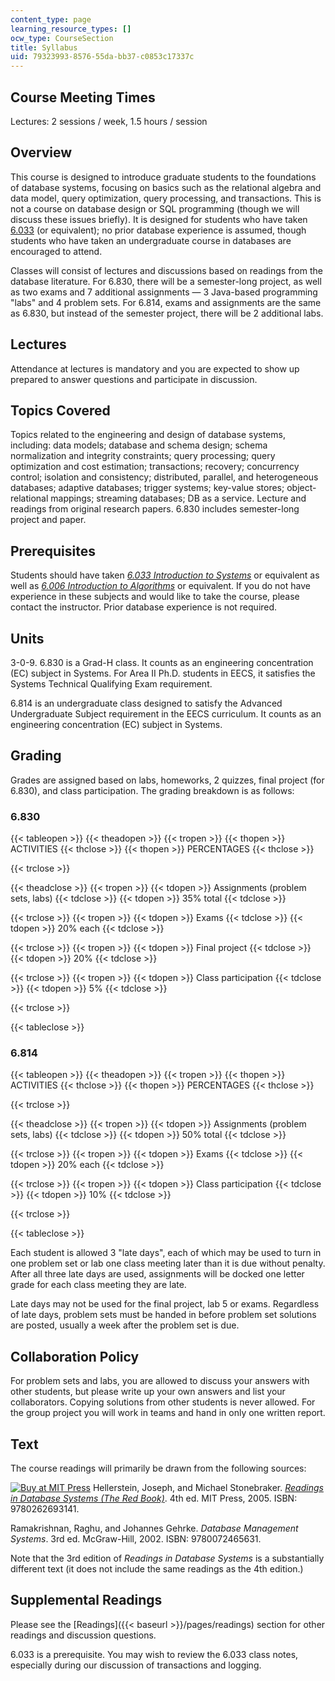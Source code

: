 ```yaml
---
content_type: page
learning_resource_types: []
ocw_type: CourseSection
title: Syllabus
uid: 79323993-8576-55da-bb37-c0853c17337c
---
```


Course Meeting Times
--------------------

Lectures: 2 sessions / week, 1.5 hours / session

Overview
--------

This course is designed to introduce graduate students to the foundations of database systems, focusing on basics such as the relational algebra and data model, query optimization, query processing, and transactions. This is not a course on database design or SQL programming (though we will discuss these issues briefly). It is designed for students who have taken [6.033](/courses/6-033-computer-system-engineering-spring-2018/) (or equivalent); no prior database experience is assumed, though students who have taken an undergraduate course in databases are encouraged to attend.

Classes will consist of lectures and discussions based on readings from the database literature. For 6.830, there will be a semester-long project, as well as two exams and 7 additional assignments — 3 Java-based programming "labs" and 4 problem sets. For 6.814, exams and assignments are the same as 6.830, but instead of the semester project, there will be 2 additional labs.

Lectures
--------

Attendance at lectures is mandatory and you are expected to show up prepared to answer questions and participate in discussion.

Topics Covered
--------------

Topics related to the engineering and design of database systems, including: data models; database and schema design; schema normalization and integrity constraints; query processing; query optimization and cost estimation; transactions; recovery; concurrency control; isolation and consistency; distributed, parallel, and heterogeneous databases; adaptive databases; trigger systems; key-value stores; object-relational mappings; streaming databases; DB as a service. Lecture and readings from original research papers. 6.830 includes semester-long project and paper.

Prerequisites
-------------

Students should have taken [_6.033 Introduction to Systems_](/courses/6-033-computer-system-engineering-spring-2009) or equivalent as well as [_6.006 Introduction to Algorithms_](/courses/6-006-introduction-to-algorithms-spring-2008) or equivalent. If you do not have experience in these subjects and would like to take the course, please contact the instructor. Prior database experience is not required.

Units
-----

3-0-9. 6.830 is a Grad-H class. It counts as an engineering concentration (EC) subject in Systems. For Area II Ph.D. students in EECS, it satisfies the Systems Technical Qualifying Exam requirement.

6.814 is an undergraduate class designed to satisfy the Advanced Undergraduate Subject requirement in the EECS curriculum. It counts as an engineering concentration (EC) subject in Systems.

Grading
-------

Grades are assigned based on labs, homeworks, 2 quizzes, final project (for 6.830), and class participation. The grading breakdown is as follows:

### 6.830

{{< tableopen >}}
{{< theadopen >}}
{{< tropen >}}
{{< thopen >}}
ACTIVITIES
{{< thclose >}}
{{< thopen >}}
PERCENTAGES
{{< thclose >}}

{{< trclose >}}

{{< theadclose >}}
{{< tropen >}}
{{< tdopen >}}
Assignments (problem sets, labs)
{{< tdclose >}}
{{< tdopen >}}
35% total
{{< tdclose >}}

{{< trclose >}}
{{< tropen >}}
{{< tdopen >}}
Exams
{{< tdclose >}}
{{< tdopen >}}
20% each
{{< tdclose >}}

{{< trclose >}}
{{< tropen >}}
{{< tdopen >}}
Final project
{{< tdclose >}}
{{< tdopen >}}
20%
{{< tdclose >}}

{{< trclose >}}
{{< tropen >}}
{{< tdopen >}}
Class participation
{{< tdclose >}}
{{< tdopen >}}
5%
{{< tdclose >}}

{{< trclose >}}

{{< tableclose >}}

### 6.814

{{< tableopen >}}
{{< theadopen >}}
{{< tropen >}}
{{< thopen >}}
ACTIVITIES
{{< thclose >}}
{{< thopen >}}
PERCENTAGES
{{< thclose >}}

{{< trclose >}}

{{< theadclose >}}
{{< tropen >}}
{{< tdopen >}}
Assignments (problem sets, labs)
{{< tdclose >}}
{{< tdopen >}}
50% total
{{< tdclose >}}

{{< trclose >}}
{{< tropen >}}
{{< tdopen >}}
Exams
{{< tdclose >}}
{{< tdopen >}}
20% each
{{< tdclose >}}

{{< trclose >}}
{{< tropen >}}
{{< tdopen >}}
Class participation
{{< tdclose >}}
{{< tdopen >}}
10%
{{< tdclose >}}

{{< trclose >}}

{{< tableclose >}}

Each student is allowed 3 "late days", each of which may be used to turn in one problem set or lab one class meeting later than it is due without penalty. After all three late days are used, assignments will be docked one letter grade for each class meeting they are late.

Late days may not be used for the final project, lab 5 or exams. Regardless of late days, problem sets must be handed in before problem set solutions are posted, usually a week after the problem set is due.

Collaboration Policy
--------------------

For problem sets and labs, you are allowed to discuss your answers with other students, but please write up your own answers and list your collaborators. Copying solutions from other students is never allowed. For the group project you will work in teams and hand in only one written report.

Text
----

The course readings will primarily be drawn from the following sources:

[![Buy at MIT Press](/images/mp_logo.gif)](https://mitpress.mit.edu/9780262693141) Hellerstein, Joseph, and Michael Stonebraker. [_Readings in Database Systems (The Red Book)_](https://mitpress.mit.edu/9780262693141). 4th ed. MIT Press, 2005. ISBN: 9780262693141.

Ramakrishnan, Raghu, and Johannes Gehrke. _Database Management Systems_. 3rd ed. McGraw-Hill, 2002. ISBN: 9780072465631.

Note that the 3rd edition of _Readings in Database Systems_ is a substantially different text (it does not include the same readings as the 4th edition.)

Supplemental Readings
---------------------

Please see the [Readings]({{< baseurl >}}/pages/readings) section for other readings and discussion questions.

6.033 is a prerequisite. You may wish to review the 6.033 class notes, especially during our discussion of transactions and logging.